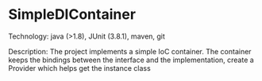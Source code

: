 # SimpleDIContainer

Technology: java (>1.8), JUnit (3.8.1), maven, git

Description: 
The project implements a simple IoC container. The container keeps the bindings 
between the interface and the implementation, create a Provider which helps get 
the instance class